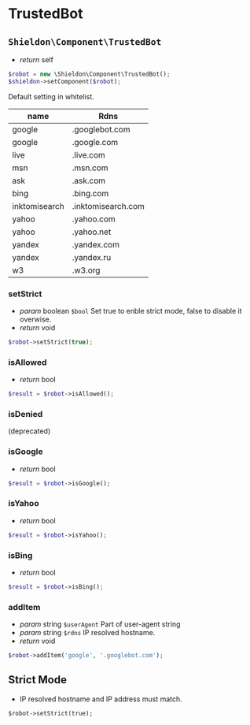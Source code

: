 # TrustedBot

## `Shieldon\Component\TrustedBot`

- *return* self

```php
$robot = new \Shieldon\Component\TrustedBot();
$shieldon->setComponent($robot);
```

Default setting in whitelist.

| name | Rdns |
| --- | --- |
| google | .googlebot.com |
| google | .google.com |
| live | .live.com |
| msn | .msn.com |
| ask | .ask.com |
| bing | .bing.com |
| inktomisearch | .inktomisearch.com |
| yahoo | .yahoo.com |
| yahoo | .yahoo.net |
| yandex | .yandex.com |
| yandex | .yandex.ru |
| w3 | .w3.org |

### setStrict

- *param* boolean `$bool` Set true to enble strict mode, false to disable it overwise.
- *return* void

```php
$robot->setStrict(true);
```

### isAllowed

- *return* bool

```php
$result = $robot->isAllowed();
```

### isDenied

(deprecated)

### isGoogle

- *return* bool

```php
$result = $robot->isGoogle();
```

### isYahoo
- *return* bool

```php
$result = $robot->isYahoo();
```

### isBing
- *return* bool

```php
$result = $robot->isBing();
```

### addItem

- *param* string `$userAgent` Part of user-agent string
- *param* string `$rdns` IP resolved hostname.
- *return* void

```php
$robot->addItem('google', '.googlebot.com');
```

## Strict Mode

- IP resolved hostname and IP address must match.

```
$robot->setStrict(true);
```

